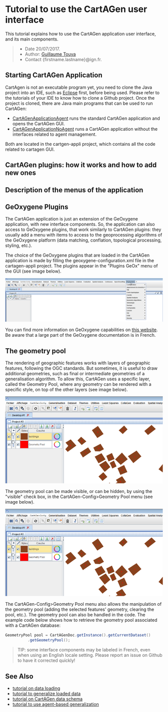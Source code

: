 # Tutorial to use the CartAGen user interface
This tutorial explains how to use the CartAGen application user interface, and its main components.

> - Date 20/07/2017.
> - Author: [Guillaume Touya][1]
> - Contact {firstname.lastname}@ign.fr.



Starting CartAGen Application
-------------
CartAgen is not an executable program yet, you need to clone the Java project into an IDE, such as [Eclipse][2] first, before being used. Please refer to the tutorials of your IDE to know how to clone a Github project.
Once the project is cloned, there are Java main programs that can be used to run CartAGen:
- [CartAGenApplicationAgent][3] runs the standard CartAGen application and opens the CartAGen GUI.
- [CartAGenApplicationNoAgent][4] runs a CartAGen application without the interfaces related to agent management.

Both are located in the cartgen-appli project, which contains all the code related to cartagen GUI.

CartAGen plugins: how it works and how to add new ones
-------------



Description of the menus of the application
-------------


GeOxygene Plugins
-------------
The CartAGen application is just an extension of the GeOxygene application, with new interface components. 
So, the application can also access to GeOxygene plugins, that work similarly to CartAGen plugins: they usually add a menu with items to access to the geoprocessing algorithms of the GeOxygene platform (data matching, conflation, topological processing, styling, etc.).

The choice of the GeOxygene plugins that are loaded in the CartAGen application is made by filling the geoxygene-configuration.xml file in the cartagen-appli project. The plugins appear in the "Plugins GeOx" menu of the GUI (see image below).

![Menu to access to GeOxygene plugins](assets/images/geox_plugins.png)

You can find more information on GeOxygene capabilities on [this website][5]. Be aware that a large part of the GeOxygene documentation is in French.

The geometry pool
-------------
The rendering of geographic features works with layers of geographic features, following the OGC standards. But sometimes, it is useful to draw additional geometries, such as final or intermediate geometries of a generalisation algorithm. 
To allow this, CartAGen uses a specific layer, called the Geometry Pool, where any geometry can be rendered with a specific style, on top of the other layers (see image below).

![The centroid of each building is displayed in the geometry pool](assets/images/geom_pool.png)

The geometry pool can be made visible, or can be hidden, by using the "visible" check box, in the CartAGen-Config>Geometry Pool menu (see image below).

![Making the geometry pool visible](assets/images/geom_pool.png)

The CartAGen-Config>Geometry Pool menu also allows the manipulation of the geometry pool (adding the selected features' geometry, clearing the pool, etc.). 
The geometry pool can also be handled in the code. The example code below shows how to retrieve the geometry pool associated with a CartAGen database:

```java
GeometryPool pool = CartAGenDoc.getInstance().getCurrentDataset()
          .getGeometryPool();
```

> TIP: some interface components may be labeled in French, even when using an English locale setting. Please report an issue on Github to have it corrected quickly!

See Also
-------------
- [tutorial on data loading][8]
- [tutorial to generalize loaded data][6]
- [tutorial on CartAGen data schema][9]
- [tutorial to use agent-based generalization][7]

[1]: http://recherche.ign.fr/labos/cogit/english/accueilCOGIT.php
[2]: https://www.eclipse.org/
[3]: https://github.com/IGNF/CartAGen/blob/master/cartagen-appli/src/main/java/fr/ign/cogit/cartagen/appli/core/CartAGenApplicationAgent.java
[4]: https://github.com/IGNF/CartAGen/blob/master/cartagen-appli/src/main/java/fr/ign/cogit/cartagen/appli/core/CartAGenApplicationNoAgent.java
[5]: http://ignf.github.io/geoxygene/
[6]: /tuto_generalization_algo.md
[7]: /tuto_agents.md
[8]: /tuto_import_data.md
[9]: /tuto_schema.md
